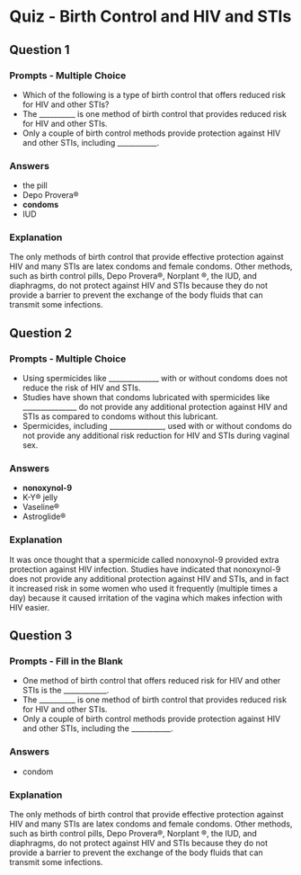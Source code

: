 # Quiz - Birth Control and HIV and STIs

## Question 1

### Prompts - Multiple Choice
+ Which of the following is a type of birth control that offers reduced risk for HIV and other STIs?
+ The __________ is one method of birth control that provides reduced risk for HIV and other STIs.
+ Only a couple of birth control methods provide protection against HIV and other STIs, including ___________.

### Answers
+ the pill
+ Depo Provera®
+ __condoms__
+ IUD

### Explanation
The only methods of birth control that provide effective protection against HIV and many STIs are latex condoms and female condoms. Other methods, such as birth control pills, Depo Provera®, Norplant ®, the IUD, and diaphragms, do not protect against HIV and STIs because they do not provide a barrier to prevent the exchange of the body fluids that can transmit some infections.

## Question 2

### Prompts - Multiple Choice
+ Using spermicides like ______________ with or without condoms does not reduce the risk of HIV and STIs.
+ Studies have shown that condoms lubricated with spermicides like _______________ do not provide any additional protection against HIV and STIs as compared to condoms without this lubricant.
+ Spermicides, including _______________, used with or without condoms do not provide any additional risk reduction for HIV and STIs during vaginal sex.

### Answers
+ __nonoxynol-9__
+ K-Y® jelly
+ Vaseline®
+ Astroglide®

### Explanation
It was once thought that a spermicide called nonoxynol-9 provided extra protection against HIV infection. Studies have indicated that nonoxynol-9 does not provide any additional protection against HIV and STIs, and in fact it increased risk in some women who used it frequently (multiple times a day) because it caused irritation of the vagina which makes infection with HIV easier.

## Question 3

### Prompts - Fill in the Blank
+ One method of birth control that offers reduced risk for HIV and other STIs is the ____________.
+ The __________ is one method of birth control that provides reduced risk for HIV and other STIs.
+ Only a couple of birth control methods provide protection against HIV and other STIs, including the ___________.

### Answers
+ condom

### Explanation
The only methods of birth control that provide effective protection against HIV and many STIs are latex condoms and female condoms. Other methods, such as birth control pills, Depo Provera®, Norplant ®, the IUD, and diaphragms, do not protect against HIV and STIs because they do not provide a barrier to prevent the exchange of the body fluids that can transmit some infections.

